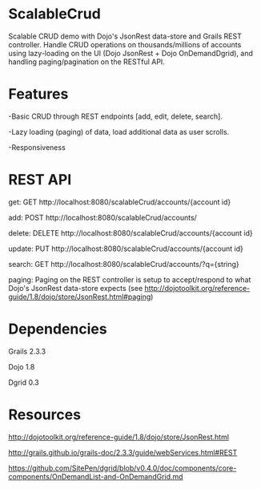# ScalableCrud
Scalable CRUD demo with Dojo's JsonRest data-store and Grails REST controller.  Handle CRUD operations on thousands/millions of accounts using lazy-loading on the UI (Dojo JsonRest + Dojo OnDemandDgrid), and handling paging/pagination on the RESTful API.

# Features
-Basic CRUD through REST endpoints [add, edit, delete, search].

-Lazy loading (paging) of data, load additional data as user scrolls.

-Responsiveness

# REST API
  get:
    GET http://localhost:8080/scalableCrud/accounts/{account id}
    
  add:
    POST http://localhost:8080/scalableCrud/accounts/
    
  delete:
    DELETE http://localhost:8080/scalableCrud/accounts/{account id}
    
  update:
    PUT http://localhost:8080/scalableCrud/accounts/{account id}
    
  search: 
    GET http://localhost:8080/scalableCrud/accounts/?q={string}
    
  paging:
    Paging on the REST controller is setup to accept/respond to what Dojo's JsonRest data-store expects (see http://dojotoolkit.org/reference-guide/1.8/dojo/store/JsonRest.html#paging)
    
    
    
    
# Dependencies
Grails 2.3.3

Dojo 1.8

Dgrid 0.3 

# Resources
http://dojotoolkit.org/reference-guide/1.8/dojo/store/JsonRest.html

http://grails.github.io/grails-doc/2.3.3/guide/webServices.html#REST

https://github.com/SitePen/dgrid/blob/v0.4.0/doc/components/core-components/OnDemandList-and-OnDemandGrid.md
